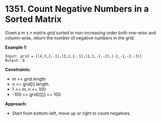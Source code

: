 # 1351. Count Negative Numbers in a Sorted Matrix

Given a m x n matrix grid sorted in non-increasing order both row-wise and column-wise, return the number of negative numbers in the grid.

**Example 1:**
```
Input: grid = [[4,3,2,-1],[3,2,1,-1],[1,1,-1,-2],[-1,-1,-2,-3]]
Output: 8
```

**Constraints:**
- m == grid.length
- n == grid[i].length
- 1 <= m, n <= 100
- -100 <= grid[i][j] <= 100

**Approach:**
- Start from bottom-left, move up or right to count negatives.